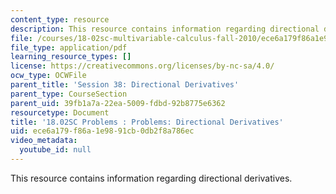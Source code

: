 ```yaml
---
content_type: resource
description: This resource contains information regarding directional derivatives.
file: /courses/18-02sc-multivariable-calculus-fall-2010/ece6a179f86a1e9891cb0db2f8a786ec_MIT18_02SC_pb_45_quest.pdf
file_type: application/pdf
learning_resource_types: []
license: https://creativecommons.org/licenses/by-nc-sa/4.0/
ocw_type: OCWFile
parent_title: 'Session 38: Directional Derivatives'
parent_type: CourseSection
parent_uid: 39fb1a7a-22ea-5009-fdbd-92b8775e6362
resourcetype: Document
title: '18.02SC Problems : Problems: Directional Derivatives'
uid: ece6a179-f86a-1e98-91cb-0db2f8a786ec
video_metadata:
  youtube_id: null
---
```

This resource contains information regarding directional derivatives.